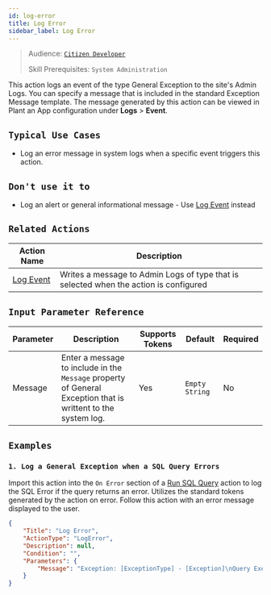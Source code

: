 ```yaml
---
id: log-error
title: Log Error
sidebar_label: Log Error
---
```


> Audience: [`Citizen Developer`](/audience#citizen-developers.md)
>
> Skill Prerequisites: `System Administration`

This action logs an event of the type General Exception to the site's Admin Logs. You can specify a message that is included in the standard Exception Message template. The message generated by this action can be viewed in Plant an App configuration under **Logs** > **Event**.

## `Typical Use Cases`

- Log an error message in system logs when a specific event triggers this action.

## `Don't use it to`

- Log an alert or general informational message - Use [Log Event](/actions/log-event.md) instead

## `Related Actions`

| Action Name | Description |
| -- | -- |
| [Log Event](/actions/log-event.md) | Writes a message to Admin Logs of type that is selected when the action is configured |

## `Input Parameter Reference`

| Parameter | Description | Supports Tokens | Default | Required |
| -- | -- | -- | -- | -- |
| Message | Enter a message to include in the `Message` property of General Exception that is writtent to the system log.  | Yes | `Empty String` | No |

## `Examples`

### `1. Log a General Exception when a SQL Query Errors`

Import this action into the `On Error` section of a [Run SQL Query](/actions/run-sql-query.md) action to log the SQL Error if the query returns an error. Utilizes the standard tokens generated by the action on error. Follow this action with an error message displayed to the user.

```json
{
    "Title": "Log Error",
    "ActionType": "LogError",
    "Description": null,
    "Condition": "",
    "Parameters": {
        "Message": "Exception: [ExceptionType] - [Exception]\nQuery Executed By: [User:Username]([User:UserId])\nQuery: [SQL]\nMessage: [ExceptionMessage]"
    }
}
```
